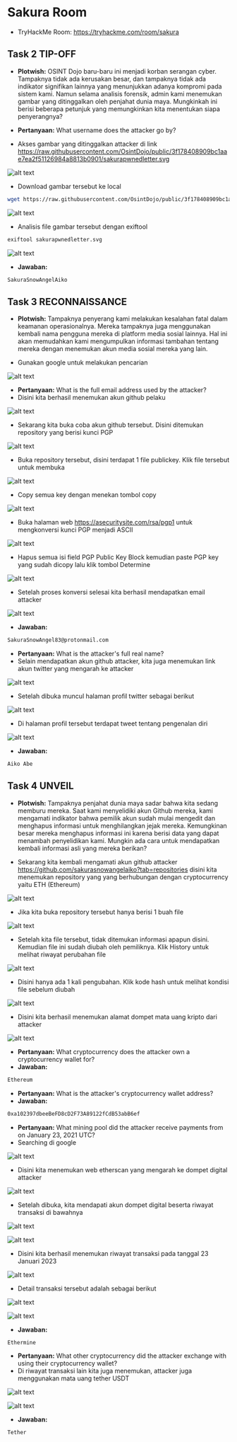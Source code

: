 # Sakura Room
- TryHackMe Room: https://tryhackme.com/room/sakura

## Task 2 TIP-OFF
- **Plotwish:** OSINT Dojo baru-baru ini menjadi korban serangan cyber. Tampaknya tidak ada kerusakan besar, dan tampaknya tidak ada indikator signifikan lainnya yang menunjukkan adanya kompromi pada sistem kami. Namun selama analisis forensik, admin kami menemukan gambar yang ditinggalkan oleh penjahat dunia maya. Mungkinkah ini berisi beberapa petunjuk yang memungkinkan kita menentukan siapa penyerangnya?

- **Pertanyaan:** What username does the attacker go by?
- Akses gambar yang ditinggalkan attacker di link https://raw.githubusercontent.com/OsintDojo/public/3f178408909bc1aae7ea2f51126984a8813b0901/sakurapwnedletter.svg

![alt text](https://github.com/rahardian-dwi-saputra/TryHackMe-WriteUps/blob/main/Sakura%20Room/assets/sr%201.JPG)

- Download gambar tersebut ke local
```sh
wget https://raw.githubusercontent.com/OsintDojo/public/3f178408909bc1aae7ea2f51126984a8813b0901/sakurapwnedletter.svg
```

![alt text](https://github.com/rahardian-dwi-saputra/TryHackMe-WriteUps/blob/main/Sakura%20Room/assets/sr%202.JPG)

- Analisis file gambar tersebut dengan exiftool
```sh
exiftool sakurapwnedletter.svg
```

![alt text](https://github.com/rahardian-dwi-saputra/TryHackMe-WriteUps/blob/main/Sakura%20Room/assets/sr%203.JPG)

- **Jawaban:**
```sh
SakuraSnowAngelAiko
```

## Task 3 RECONNAISSANCE
- **Plotwish:** Tampaknya penyerang kami melakukan kesalahan fatal dalam keamanan operasionalnya. Mereka tampaknya juga menggunakan kembali nama pengguna mereka di platform media sosial lainnya. Hal ini akan memudahkan kami mengumpulkan informasi tambahan tentang mereka dengan menemukan akun media sosial mereka yang lain.

- Gunakan google untuk melakukan pencarian

![alt text](https://github.com/rahardian-dwi-saputra/TryHackMe-WriteUps/blob/main/Sakura%20Room/assets/sr%204.JPG)

- **Pertanyaan:** What is the full email address used by the attacker?
- Disini kita berhasil menemukan akun github pelaku

![alt text](https://github.com/rahardian-dwi-saputra/TryHackMe-WriteUps/blob/main/Sakura%20Room/assets/sr%205.JPG)

- Sekarang kita buka coba akun github tersebut. Disini ditemukan repository yang berisi kunci PGP

![alt text](https://github.com/rahardian-dwi-saputra/TryHackMe-WriteUps/blob/main/Sakura%20Room/assets/sr%206.JPG)

- Buka repository tersebut, disini terdapat 1 file publickey. Klik file tersebut untuk membuka

![alt text](https://github.com/rahardian-dwi-saputra/TryHackMe-WriteUps/blob/main/Sakura%20Room/assets/sr%207.JPG)

- Copy semua key dengan menekan tombol copy

![alt text](https://github.com/rahardian-dwi-saputra/TryHackMe-WriteUps/blob/main/Sakura%20Room/assets/sr%208.JPG)

- Buka halaman web https://asecuritysite.com/rsa/pgp1 untuk mengkonversi kunci PGP menjadi ASCII

![alt text](https://github.com/rahardian-dwi-saputra/TryHackMe-WriteUps/blob/main/Sakura%20Room/assets/sr%209.JPG)

- Hapus semua isi field PGP Public Key Block kemudian paste PGP key yang sudah dicopy lalu klik tombol Determine

![alt text](https://github.com/rahardian-dwi-saputra/TryHackMe-WriteUps/blob/main/Sakura%20Room/assets/sr%2010.JPG)

- Setelah proses konversi selesai kita berhasil mendapatkan email attacker

![alt text](https://github.com/rahardian-dwi-saputra/TryHackMe-WriteUps/blob/main/Sakura%20Room/assets/sr%2011.JPG)

- **Jawaban:**
```sh
SakuraSnowAngel83@protonmail.com
```

- **Pertanyaan:** What is the attacker's full real name?
- Selain mendapatkan akun github attacker, kita juga menemukan link akun twitter yang mengarah ke attacker

![alt text](https://github.com/rahardian-dwi-saputra/TryHackMe-WriteUps/blob/main/Sakura%20Room/assets/sr%2012.JPG)

- Setelah dibuka muncul halaman profil twitter sebagai berikut

![alt text](https://github.com/rahardian-dwi-saputra/TryHackMe-WriteUps/blob/main/Sakura%20Room/assets/sr%2013.JPG)

- Di halaman profil tersebut terdapat tweet tentang pengenalan diri

![alt text](https://github.com/rahardian-dwi-saputra/TryHackMe-WriteUps/blob/main/Sakura%20Room/assets/sr%2014.JPG)

- **Jawaban:**
```sh
Aiko Abe
```

## Task 4 UNVEIL
- **Plotwish:** Tampaknya penjahat dunia maya sadar bahwa kita sedang memburu mereka. Saat kami menyelidiki akun Github mereka, kami mengamati indikator bahwa pemilik akun sudah mulai mengedit dan menghapus informasi untuk menghilangkan jejak mereka. Kemungkinan besar mereka menghapus informasi ini karena berisi data yang dapat menambah penyelidikan kami. Mungkin ada cara untuk mendapatkan kembali informasi asli yang mereka berikan?

- Sekarang kita kembali mengamati akun github attacker https://github.com/sakurasnowangelaiko?tab=repositories disini kita menemukan repository yang yang berhubungan dengan cryptocurrency yaitu ETH (Ethereum)

![alt text](https://github.com/rahardian-dwi-saputra/TryHackMe-WriteUps/blob/main/Sakura%20Room/assets/sr%2015.JPG)

- Jika kita buka repository tersebut hanya berisi 1 buah file

![alt text](https://github.com/rahardian-dwi-saputra/TryHackMe-WriteUps/blob/main/Sakura%20Room/assets/sr%2016.JPG)

- Setelah kita file tersebut, tidak ditemukan informasi apapun disini. Kemudian file ini sudah diubah oleh pemiliknya. Klik History untuk melihat riwayat perubahan file

![alt text](https://github.com/rahardian-dwi-saputra/TryHackMe-WriteUps/blob/main/Sakura%20Room/assets/sr%2017.JPG)

- Disini hanya ada 1 kali pengubahan. Klik kode hash untuk melihat kondisi file sebelum diubah

![alt text](https://github.com/rahardian-dwi-saputra/TryHackMe-WriteUps/blob/main/Sakura%20Room/assets/sr%2018.JPG)

- Disini kita berhasil menemukan alamat dompet mata uang kripto dari attacker

![alt text](https://github.com/rahardian-dwi-saputra/TryHackMe-WriteUps/blob/main/Sakura%20Room/assets/sr%2019.JPG)

- **Pertanyaan:** What cryptocurrency does the attacker own a cryptocurrency wallet for?
- **Jawaban:**
```sh
Ethereum
```

- **Pertanyaan:** What is the attacker's cryptocurrency wallet address?
- **Jawaban:**
```sh
0xa102397dbeeBeFD8cD2F73A89122fCdB53abB6ef
```

- **Pertanyaan:** What mining pool did the attacker receive payments from on January 23, 2021 UTC?
- Searching di google

![alt text](https://github.com/rahardian-dwi-saputra/TryHackMe-WriteUps/blob/main/Sakura%20Room/assets/sr%2020.JPG)

- Disini kita menemukan web etherscan yang mengarah ke dompet digital attacker

![alt text](https://github.com/rahardian-dwi-saputra/TryHackMe-WriteUps/blob/main/Sakura%20Room/assets/sr%2021.JPG)

- Setelah dibuka, kita mendapati akun dompet digital beserta riwayat transaksi di bawahnya

![alt text](https://github.com/rahardian-dwi-saputra/TryHackMe-WriteUps/blob/main/Sakura%20Room/assets/sr%2022.JPG)

![alt text](https://github.com/rahardian-dwi-saputra/TryHackMe-WriteUps/blob/main/Sakura%20Room/assets/sr%2023.JPG)

- Disini kita berhasil menemukan riwayat transaksi pada tanggal 23 Januari 2023

![alt text](https://github.com/rahardian-dwi-saputra/TryHackMe-WriteUps/blob/main/Sakura%20Room/assets/sr%2024.JPG)

- Detail transaksi tersebut adalah sebagai berikut

![alt text](https://github.com/rahardian-dwi-saputra/TryHackMe-WriteUps/blob/main/Sakura%20Room/assets/sr%2025.JPG)

![alt text](https://github.com/rahardian-dwi-saputra/TryHackMe-WriteUps/blob/main/Sakura%20Room/assets/sr%2026.JPG)

- **Jawaban:**
```sh
Ethermine
```

- **Pertanyaan:** What other cryptocurrency did the attacker exchange with using their cryptocurrency wallet?
- Di riwayat transaksi lain kita juga menemukan, attacker juga menggunakan mata uang tether USDT

![alt text](https://github.com/rahardian-dwi-saputra/TryHackMe-WriteUps/blob/main/Sakura%20Room/assets/sr%2027.JPG)

![alt text](https://github.com/rahardian-dwi-saputra/TryHackMe-WriteUps/blob/main/Sakura%20Room/assets/sr%2028.JPG)

- **Jawaban:**
```sh
Tether
```
